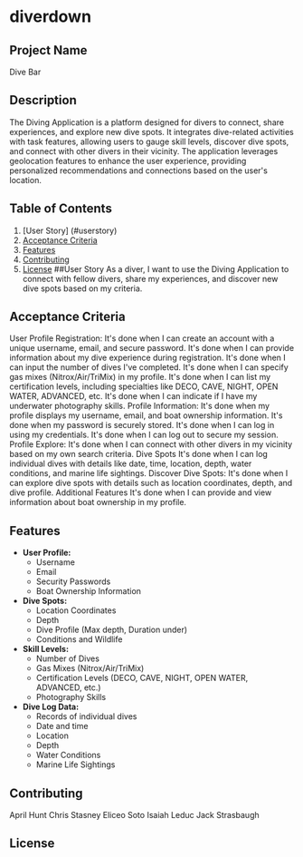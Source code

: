 # diverdown

## Project Name
Dive Bar

## Description
The Diving Application is a platform designed for divers to connect, share experiences, and explore new dive spots. It integrates dive-related activities with task features, allowing users to gauge skill levels, discover dive spots, and connect with other divers in their vicinity. The application leverages geolocation features to enhance the user experience, providing personalized recommendations and connections based on the user's location.


## Table of Contents
1. [User Story] (#userstory)
2. [Acceptance Criteria](#acceptancecriteria)
3. [Features](#features)
4. [Contributing](#contributing)
5. [License](#license)
##User Story
As a diver, I want to use the Diving Application to connect with fellow divers, share my experiences, and discover new dive spots based on my criteria.


## Acceptance Criteria
User Profile
Registration:
It's done when I can create an account with a unique username, email, and secure password.
It's done when I can provide information about my dive experience during registration.
It's done when I can input the number of dives I've completed.
It's done when I can specify gas mixes (Nitrox/Air/TriMix) in my profile.
It's done when I can list my certification levels, including specialties like DECO, CAVE, NIGHT, OPEN WATER, ADVANCED, etc.
It's done when I can indicate if I have my underwater photography skills.
Profile Information:
It's done when my profile displays my username, email, and boat ownership information.
It's done when my password is securely stored.
It's done when I can log in using my credentials.
It's done when I can log out to secure my session.
Profile Explore:
It's done when I can connect with other divers in my vicinity based on my own search criteria.
Dive Spots
It's done when I can log individual dives with details like date, time, location, depth, water conditions, and marine life sightings.
Discover Dive Spots:
It's done when I can explore dive spots with details such as location coordinates, depth, and dive profile.
Additional Features
It's done when I can provide and view information about boat ownership in my profile.


## Features
- **User Profile:**
  - Username
  - Email
  - Security Passwords
  - Boat Ownership Information
- **Dive Spots:**
  - Location Coordinates
  - Depth
  - Dive Profile (Max depth, Duration under)
  - Conditions and Wildlife
- **Skill Levels:**
  - Number of Dives
  - Gas Mixes (Nitrox/Air/TriMix)
  - Certification Levels (DECO, CAVE, NIGHT, OPEN WATER, ADVANCED, etc.)
  - Photography Skills
- **Dive Log Data:**
  - Records of individual dives
  - Date and time
  - Location
  - Depth
  - Water Conditions
  - Marine Life Sightings


## Contributing
April Hunt
Chris Stasney
Eliceo Soto
Isaiah Leduc
Jack Strasbaugh


## License